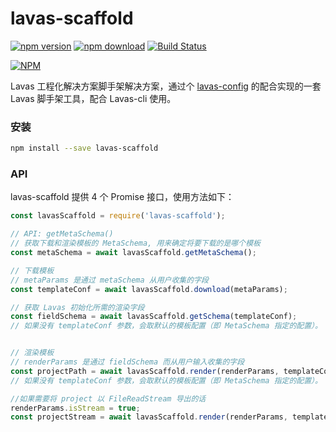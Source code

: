 # lavas-scaffold

[![npm version](https://badge.fury.io/js/lavas-scaffold.svg)](https://badge.fury.io/js/lavas-scaffold)
[![npm download](https://img.shields.io/npm/dm/lavas-scaffold.svg)](https://npmjs.org/lavas-scaffold)
[![Build Status](https://travis-ci.org/lavas-project/lavas-scaffold.svg?branch=master)](https://travis-ci.org/lavas-project/lavas-scaffold)

[![NPM](https://nodei.co/npm/lavas-scaffold.png?downloads=true&downloadRank=true&stars=true)](https://nodei.co/npm/lavas-scaffold/)

Lavas 工程化解决方案脚手架解决方案，通过个 [lavas-config](https://github.com/lavas-project/lavas-config) 的配合实现的一套 Lavas 脚手架工具，配合 Lavas-cli 使用。

### 安装

```bash
npm install --save lavas-scaffold
```

### API

lavas-scaffold 提供 4 个 Promise 接口，使用方法如下：

```js
const lavasScaffold = require('lavas-scaffold');

// API: getMetaSchema()
// 获取下载和渲染模板的 MetaSchema, 用来确定将要下载的是哪个模板
const metaSchema = await lavasScaffold.getMetaSchema();

// 下载模板
// metaParams 是通过 metaSchema 从用户收集的字段
const templateConf = await lavasScaffold.download(metaParams);

// 获取 Lavas 初始化所需的渲染字段
const fieldSchema = await lavasScaffold.getSchema(templateConf);
// 如果没有 templateConf 参数，会取默认的模板配置（即 MetaSchema 指定的配置）。


// 渲染模板
// renderParams 是通过 fieldSchema 而从用户输入收集的字段
const projectPath = await lavasScaffold.render(renderParams, templateConf);
// 如果没有 templateConf 参数，会取默认的模板配置（即 MetaSchema 指定的配置）。

//如果需要将 project 以 FileReadStream 导出的话
renderParams.isStream = true;
const projectStream = await lavasScaffold.render(renderParams, templateConf);
```
